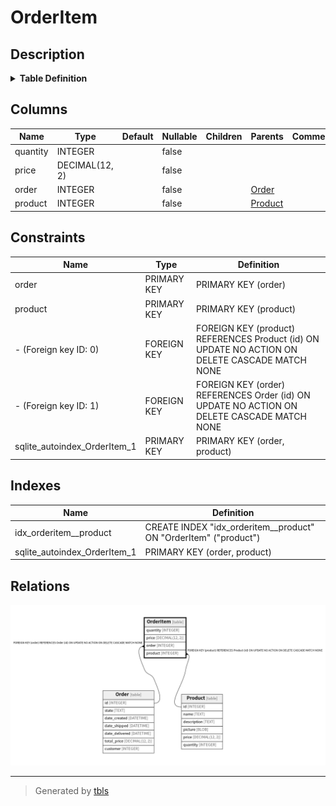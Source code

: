 # OrderItem

## Description

<details>
<summary><strong>Table Definition</strong></summary>

```sql
CREATE TABLE "OrderItem" (
  "quantity" INTEGER NOT NULL,
  "price" DECIMAL(12, 2) NOT NULL,
  "order" INTEGER NOT NULL REFERENCES "Order" ("id") ON DELETE CASCADE,
  "product" INTEGER NOT NULL REFERENCES "Product" ("id") ON DELETE CASCADE,
  PRIMARY KEY ("order", "product")
)
```

</details>

## Columns

| Name | Type | Default | Nullable | Children | Parents | Comment |
| ---- | ---- | ------- | -------- | -------- | ------- | ------- |
| quantity | INTEGER |  | false |  |  |  |
| price | DECIMAL(12, 2) |  | false |  |  |  |
| order | INTEGER |  | false |  | [Order](Order.md) |  |
| product | INTEGER |  | false |  | [Product](Product.md) |  |

## Constraints

| Name | Type | Definition |
| ---- | ---- | ---------- |
| order | PRIMARY KEY | PRIMARY KEY (order) |
| product | PRIMARY KEY | PRIMARY KEY (product) |
| - (Foreign key ID: 0) | FOREIGN KEY | FOREIGN KEY (product) REFERENCES Product (id) ON UPDATE NO ACTION ON DELETE CASCADE MATCH NONE |
| - (Foreign key ID: 1) | FOREIGN KEY | FOREIGN KEY (order) REFERENCES Order (id) ON UPDATE NO ACTION ON DELETE CASCADE MATCH NONE |
| sqlite_autoindex_OrderItem_1 | PRIMARY KEY | PRIMARY KEY (order, product) |

## Indexes

| Name | Definition |
| ---- | ---------- |
| idx_orderitem__product | CREATE INDEX "idx_orderitem__product" ON "OrderItem" ("product") |
| sqlite_autoindex_OrderItem_1 | PRIMARY KEY (order, product) |

## Relations

![er](OrderItem.png)

---

> Generated by [tbls](https://github.com/k1LoW/tbls)

